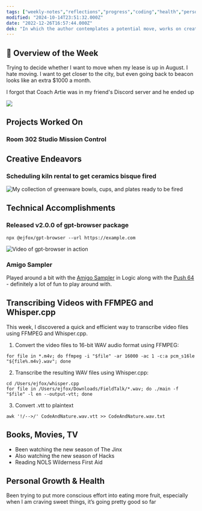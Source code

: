 ```yaml
---
tags: ["weekly-notes","reflections","progress","coding","health","personal","music"]
modified: "2024-10-14T23:51:32.000Z"
date: "2022-12-26T16:57:44.000Z"
dek: "In which the author contemplates a potential move, works on creative projects, achieves technical milestones, delves into video transcription methods, enjoys entertainment, focuses on personal health, and sets goals for the future."
---
```

## 🌟 Overview of the Week

Trying to decide whether I want to move when my lease is up in August. I hate moving. I want to get closer to the city, but even going back to beacon looks like an extra $1000 a month.

I forgot that Coach Artie was in my friend's Discord server and he ended up

![](http://res.cloudinary.com/ejf/image/upload/v1716768321/Screenshot_2024-05-26_at_8.05.09_PM.png)

## Projects Worked On

### Room 302 Studio Mission Control


## Creative Endeavors

### Scheduling kiln rental to get ceramics bisque fired

![My collection of greenware bowls, cups, and plates ready to be fired](http://res.cloudinary.com/ejf/image/upload/v1716386448/Screenshot_2024-05-22_at_10.00.32_AM.png)

## Technical Accomplishments

### Released v2.0.0 of gpt-browser package
```shell
npx @ejfox/gpt-browser --url https://example.com
```

![Video of gpt-browser in action](http://res.cloudinary.com/ejf/video/upload/v1716307964/Screen_Recording_2024-05-21_at_12.11.38_PM.jpg)

### Amigo Sampler

Played around a bit with the [Amigo Sampler](https://www.youtube.com/watch?v=DB6mkL6x1DE) in Logic along with the [Push 64](https://www.ableton.com/en/push/) - definitely a lot of fun to play around with.

## Transcribing Videos with FFMPEG and Whisper.cpp

This week, I discovered a quick and efficient way to transcribe video files using FFMPEG and Whisper.cpp.

1. Convert the video files to 16-bit WAV audio format using FFMPEG:
```shell
for file in *.m4v; do ffmpeg -i "$file" -ar 16000 -ac 1 -c:a pcm_s16le "${file%.m4v}.wav"; done
```

2. Transcribe the resulting WAV files using Whisper.cpp:
```shell
cd /Users/ejfox/whisper.cpp
for file in /Users/ejfox/Downloads/FieldTalk/*.wav; do ./main -f "$file" -l en --output-vtt; done
```

3. Convert .vtt to plaintext
```shell
awk '!/-->/' CodeAndNature.wav.vtt >> CodeAndNature.wav.txt
```

## Books, Movies, TV
- Been watching the new season of The Jinx
- Also watching the new season of Hacks
- Reading NOLS Wilderness First Aid

## Personal Growth & Health

Been trying to put more conscious effort into eating more fruit, especially when I am craving sweet things, it’s going pretty good so far